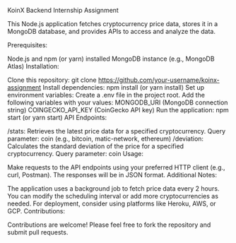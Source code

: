KoinX Backend Internship Assignment

This Node.js application fetches cryptocurrency price data, stores it in a MongoDB database, and provides APIs to access and analyze the data.

Prerequisites:

Node.js and npm (or yarn) installed
MongoDB instance (e.g., MongoDB Atlas)
Installation:

Clone this repository: git clone https://github.com/your-username/koinx-assignment
Install dependencies: npm install (or yarn install)
Set up environment variables:
Create a .env file in the project root.
Add the following variables with your values:
MONGODB_URI (MongoDB connection string)
COINGECKO_API_KEY (CoinGecko API key)
Run the application: npm start (or yarn start)
API Endpoints:

/stats: Retrieves the latest price data for a specified cryptocurrency.
Query parameter: coin (e.g., bitcoin, matic-network, ethereum)
/deviation: Calculates the standard deviation of the price for a specified cryptocurrency.
Query parameter: coin
Usage:

Make requests to the API endpoints using your preferred HTTP client (e.g., curl, Postman).
The responses will be in JSON format.
Additional Notes:

The application uses a background job to fetch price data every 2 hours.
You can modify the scheduling interval or add more cryptocurrencies as needed.
For deployment, consider using platforms like Heroku, AWS, or GCP.
Contributions:

Contributions are welcome! Please feel free to fork the repository and submit pull requests.